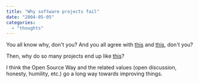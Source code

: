 ```yaml
---
title: "Why software projects fail"
date: "2004-05-05"
categories: 
  - "thoughts"
---
```


You all know why, don't you? And you all agree with [this](http://www.silent-penguin.com/archives/001762.html) and [this](http://blogs.cocoondev.org/stevenn/archives/001898.html), don't you?

Then, why do so many projects end up like [this](http://blogs.cocoondev.org/tomk/archives/001901.html)?

I think the Open Source Way and the related values (open discussion, honesty, humility, etc.) go a long way towards improving things.
